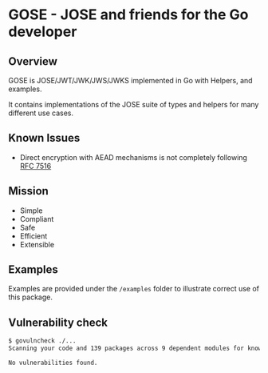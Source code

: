 
# GOSE - JOSE and friends for the Go developer

## Overview

GOSE is JOSE/JWT/JWK/JWS/JWKS implemented in Go with Helpers, and examples.

It contains implementations of the JOSE suite of types and helpers for many different use cases.

## Known Issues

* Direct encryption with AEAD mechanisms is not completely following [RFC 7516](https://tools.ietf.org/html/rfc7516)

## Mission

- Simple
- Compliant
- Safe
- Efficient
- Extensible

## Examples

Examples are provided under the `/examples` folder to illustrate correct use of this package.

## Vulnerability check

```sh
$ govulncheck ./...                                                                                                                       ─╯
Scanning your code and 139 packages across 9 dependent modules for known vulnerabilities...

No vulnerabilities found.
```
